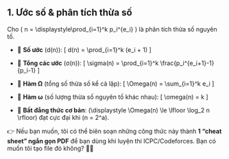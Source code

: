 ##  1. **Ước số & phân tích thừa số**

Cho ( n = \displaystyle\prod_{i=1}^k p_i^{e_i} ) là phân tích thừa số nguyên tố.

* 📌 **Số ước** (d(n)):
  [
  d(n) = \prod_{i=1}^k (e_i + 1)
  ]

* 📌 **Tổng các ước** (σ(n)):
  [
  \sigma(n) = \prod_{i=1}^k \frac{p_i^{e_i+1}-1}{p_i-1}
  ]

* 📌 **Hàm Ω** (tổng số thừa số kể cả lặp):
  [
  \Omega(n) = \sum_{i=1}^k e_i
  ]

* 📌 **Hàm ω** (số lượng thừa số nguyên tố khác nhau):
  [
  \omega(n) = k
  ]

* 📌 **Bất đẳng thức cơ bản**:
  (\displaystyle \Omega(n) \le \lfloor \log_2 n \rfloor)
  đạt cực đại khi (n = 2^a).


👉 Nếu bạn muốn, tôi có thể biên soạn những công thức này thành **1 “cheat sheet” ngắn gọn PDF** để bạn dùng khi luyện thi ICPC/Codeforces. Bạn có muốn tôi tạo file đó không? 📄✨

